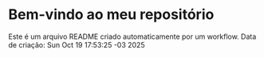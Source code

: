 # Bem-vindo ao meu repositório
Este é um arquivo README criado automaticamente por um workflow.
Data de criação: Sun Oct 19 17:53:25 -03 2025
